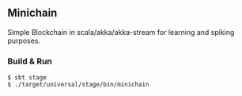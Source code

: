 ## Minichain

Simple Blockchain in scala/akka/akka-stream for learning and spiking purposes.

### Build & Run

```
$ sbt stage
$ ./target/universal/stage/bin/minichain
```